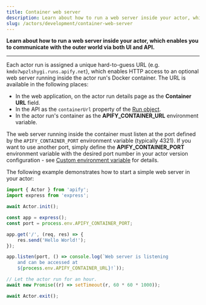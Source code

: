 ```yaml
---
title: Container web server
description: Learn about how to run a web server inside your actor, which enables you to communicate with the outer world via both UI and API.
slug: /actors/development/container-web-server
---
```


**Learn about how to run a web server inside your actor, which enables you to communicate with the outer world via both UI and API.**

---

Each actor run is assigned a unique hard-to-guess URL (e.g. `kmdo7wpzlshygi.runs.apify.net`), which enables HTTP access to an optional web server running inside the actor run's Docker container. The URL is available in the following places:

- In the web application, on the actor run details page as the **Container URL** field.
- In the API as the `containerUrl` property of the [Run object](/api/v2#/reference/actors/run-object/get-run).
- In the actor run's container as the **APIFY_CONTAINER_URL** environment variable.

The web server running inside the container must listen at the port defined by the `APIFY_CONTAINER_PORT` environment variable (typically 4321). If you want to use another port, simply define the **APIFY_CONTAINER_PORT** environment variable with the desired port number in your actor version configuration - see [Custom environment variable](../development/source_code.md) for details.

The following example demonstrates how to start a simple web server in your actor:

```js
import { Actor } from 'apify';
import express from 'express';

await Actor.init();

const app = express();
const port = process.env.APIFY_CONTAINER_PORT;

app.get('/', (req, res) => {
    res.send('Hello World!');
});

app.listen(port, () => console.log(`Web server is listening
    and can be accessed at
    ${process.env.APIFY_CONTAINER_URL}!`));

// Let the actor run for an hour.
await new Promise((r) => setTimeout(r, 60 * 60 * 1000));

await Actor.exit();
```
